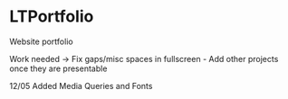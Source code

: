 # LTPortfolio

Website portfolio

Work needed -> Fix gaps/misc spaces in fullscreen - Add other projects once they are presentable

12/05 Added Media Queries and Fonts
